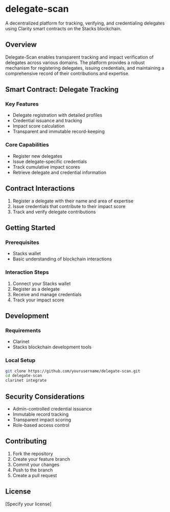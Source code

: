 # delegate-scan

A decentralized platform for tracking, verifying, and credentialing delegates using Clarity smart contracts on the Stacks blockchain.

## Overview

Delegate-Scan enables transparent tracking and impact verification of delegates across various domains. The platform provides a robust mechanism for registering delegates, issuing credentials, and maintaining a comprehensive record of their contributions and expertise.

## Smart Contract: Delegate Tracking

### Key Features

- Delegate registration with detailed profiles
- Credential issuance and tracking
- Impact score calculation
- Transparent and immutable record-keeping

### Core Capabilities

- Register new delegates
- Issue delegate-specific credentials
- Track cumulative impact scores
- Retrieve delegate and credential information

## Contract Interactions

1. Register a delegate with their name and area of expertise
2. Issue credentials that contribute to their impact score
3. Track and verify delegate contributions

## Getting Started

### Prerequisites

- Stacks wallet
- Basic understanding of blockchain interactions

### Interaction Steps

1. Connect your Stacks wallet
2. Register as a delegate
3. Receive and manage credentials
4. Track your impact score

## Development

### Requirements

- Clarinet
- Stacks blockchain development tools

### Local Setup

```bash
git clone https://github.com/yourusername/delegate-scan.git
cd delegate-scan
clarinet integrate
```

## Security Considerations

- Admin-controlled credential issuance
- Immutable record tracking
- Transparent impact scoring
- Role-based access control

## Contributing

1. Fork the repository
2. Create your feature branch
3. Commit your changes
4. Push to the branch
5. Create a pull request

## License

[Specify your license]